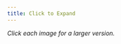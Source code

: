 ```yaml
---
title: Click to Expand
---
```

<!-- markdownlint-disable-next-line MD041 -->
*Click each image for a larger version.*
